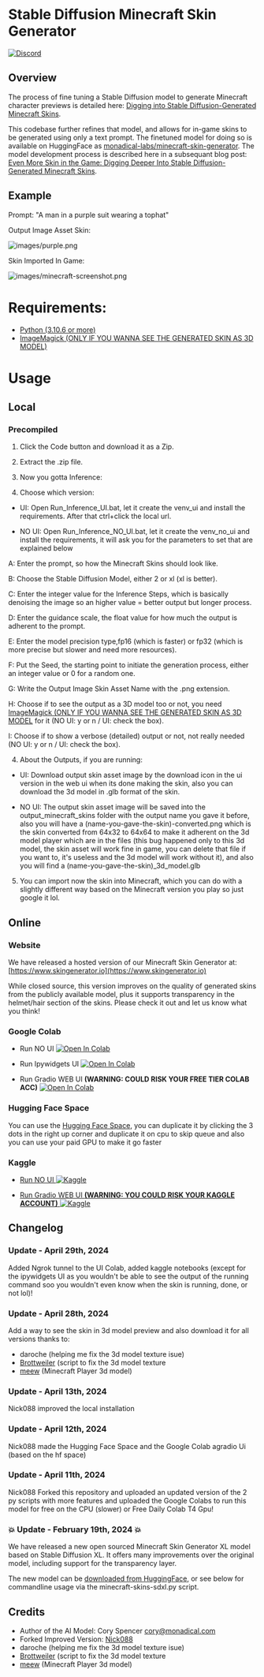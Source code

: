 # Stable Diffusion Minecraft Skin Generator

[![Discord](https://img.shields.io/discord/1198701940511617164?color=%23738ADB&label=Discord&style=for-the-badge)](https://discord.gg/dnrgs5GHfG)

## Overview

The process of fine tuning a Stable Diffusion model to generate Minecraft character previews is detailed here: [Digging into Stable Diffusion-Generated Minecraft Skins](https://monadical.com/posts/mincraft-skin-generation.html).

This codebase further refines that model, and allows for in-game skins to be generated using only a text prompt.  The finetuned model for doing so is available on HuggingFace as [monadical-labs/minecraft-skin-generator](https://huggingface.co/monadical-labs/minecraft-skin-generator).  The model development process is described here in a subsequant blog post: [Even More Skin in the Game: Digging Deeper Into Stable Diffusion-Generated Minecraft Skins](https://monadical.com/posts/minecraft-skins-part2.html).

## Example

Prompt: "A man in a purple suit wearing a tophat"

Output Image Asset Skin:

![images/purple.png](images/purple.png)

Skin Imported In Game:

![images/minecraft-screenshot.png](images/minecraft-screenshot.png)

# Requirements:
- [Python (3.10.6 or more)](https://www.python.org/downloads/)
- [ImageMagick (ONLY IF YOU WANNA SEE THE GENERATED SKIN AS 3D MODEL)](https://imagemagick.org/script/download.php)

# Usage

## Local

### Precompiled

1. Click the Code button and download it as a Zip.

2. Extract the .zip file.

3. Now you gotta Inference:

4. Choose which version:

- UI: Open Run_Inference_UI.bat, let it create the venv_ui and install the requirements. After that ctrl+click the local url.

- NO UI: Open Run_Inference_NO_UI.bat, let it create the venv_no_ui and install the requirements, it will ask you for the parameters to set that are explained below

A: Enter the prompt, so how the Minecraft Skins should look like.

B: Choose the Stable Diffusion Model, either 2 or xl (xl is better).

C: Enter the integer value for the Inference Steps, which is basically denoising the image so an higher value = better output but longer process.

D: Enter the guidance scale, the float value for how much the output is adherent to the prompt.

E: Enter the model precision type,fp16 (which is faster) or fp32 (which is more precise but slower and need more resources).

F: Put the Seed, the starting point to initiate the generation process, either an integer value or 0 for a random one.

G: Write the Output Image Skin Asset Name with the .png extension.

H: Choose if to see the output as a 3D model too or not, you need [ImageMagick (ONLY IF YOU WANNA SEE THE GENERATED SKIN AS 3D MODEL](https://imagemagick.org/script/download.php) for it (NO UI: y or n / UI: check the box).

I: Choose if to show a verbose (detailed) output or not, not really needed (NO UI: y or n / UI: check the box).

4. About the Outputs, if you are running:
   
- UI: Download output skin asset image by the download icon in the ui version in the web ui when its done making the skin, also you can download the 3d model in .glb format of the skin.
  
- NO UI: The output skin asset image will be saved into the output_minecraft_skins folder with the output name you gave it before, also you will have a (name-you-gave-the-skin)-converted.png which is the skin converted from 64x32 to 64x64 to make it adherent on the 3d model player which are in the files (this bug happened only to this 3d model, the skin asset will work fine in game, you can delete that file if you want to, it's useless and the 3d model will work without it), and also you will find a (name-you-gave-the-skin)_3d_model.glb
  
5. You can import now the skin into Minecraft, which you can do with a slightly different way based on the Minecraft version you play so just google it lol.

## Online

### Website
We have released a hosted version of our Minecraft Skin Generator at: [https://www.skingenerator.io](https://www.skingenerator.io)

While closed source, this version improves on the quality of generated skins from the publicly available model, plus it supports transparency in the helmet/hair section of the skins.  Please check it out and let us know what you think!

### Google Colab

- Run NO UI <a target="_blank" href="https://colab.research.google.com/github/Nick088Official/Stable_Diffusion_Finetuned_Minecraft_Skin_Generator/blob/main/Stable_Diffusion_Finetuned_Minecraft_Skin_Generator_NO_UI.ipynb">
  <img src="https://colab.research.google.com/assets/colab-badge.svg" alt="Open In Colab"/>
</a>

- Run Ipywidgets UI <a target="_blank" href="https://colab.research.google.com/github/Nick088Official/Stable_Diffusion_Finetuned_Minecraft_Skin_Generator/blob/main/Stable_Diffusion_Finetuned_Minecraft_Skin_Generator_Ipywidgets_UI.ipynb">
  <img src="https://colab.research.google.com/assets/colab-badge.svg" alt="Open In Colab"/>
</a>

- Run Gradio WEB UI **(WARNING: COULD RISK YOUR FREE TIER COLAB ACC)** <a target="_blank" href="https://colab.research.google.com/github/Nick088Official/Stable_Diffusion_Finetuned_Minecraft_Skin_Generator/blob/main/Stable_Diffusion_Finetuned_Minecraft_Skin_Generator_WEB_UI.ipynb">
  <img src="https://colab.research.google.com/assets/colab-badge.svg" alt="Open In Colab"/>
</a>

### Hugging Face Space
You can use the [Hugging Face Space](https://huggingface.co/spaces/Nick088/Stable_Diffusion_Finetuned_Minecraft_Skin_Generator), you can duplicate it by clicking the 3 dots in the right up corner and duplicate it on cpu to skip queue and also you can use your paid GPU to make it go faster

### Kaggle

- [Run NO UI ![Kaggle](https://img.shields.io/badge/Kaggle-035a7d?style=for-the-badge&logo=kaggle&logoColor=white)](https://www.kaggle.com/code/nick088/stable-diffusion-minecraft-skin-generator-no-ui/notebook)

- [Run Gradio WEB UI **(WARNING: YOU COULD RISK YOUR KAGGLE ACCOUNT)** ![Kaggle](https://img.shields.io/badge/Kaggle-035a7d?style=for-the-badge&logo=kaggle&logoColor=white)](https://www.kaggle.com/code/nick088/stable-diffusion-minecraft-skin-generator-web-ui/notebook)


## Changelog
### Update - April 29th, 2024
Added Ngrok tunnel to the UI Colab, added kaggle notebooks (except for the ipywidgets UI as you wouldn't be able to see the output of the running command soo you wouldn't even know when the skin is running, done, or not lol)!
### Update - April 28th, 2024
Add a way to see the skin in 3d model preview and also download it for all versions thanks to:
- daroche (helping me fix the 3d model texture isue)
- [Brottweiler](https://gist.github.com/Brottweiler/483d0856c6692ef70cf90bf1a85ce364) (script to fix the 3d model texture
- [meew](https://huggingface.co/spaces/meeww/Minecraft_Skin_Generator/blob/main/models/player_model.glb) (Minecraft Player 3d model)

### Update - April 13th, 2024
Nick088 improved the local installation

### Update - April 12th, 2024
Nick088 made the Hugging Face Space and the Google Colab agradio Ui (based on the hf space)

### Update - April 11th, 2024
Nick088 Forked this repository and uploaded an updated version of the 2 py scripts with more features and uploaded the Google Colabs to run this model for free on the CPU (slower) or Free Daily Colab T4 Gpu!

### 💥 Update - February 19th, 2024 💥
We have released a new open sourced Minecraft Skin Generator XL model based on Stable Diffusion XL. It offers many improvements over the original model, including support for the transparency layer.

The new model can be [downloaded from HuggingFace](https://huggingface.co/monadical-labs/minecraft-skin-generator-sdxl), or see below for commandline usage via the minecraft-skins-sdxl.py script.

## Credits
- Author of the AI Model: Cory Spencer <cory@monadical.com>
- Forked Improved Version: [Nick088](https://linktr.ee/Nick088)
- daroche (helping me fix the 3d model texture isue)
- [Brottweiler](https://gist.github.com/Brottweiler/483d0856c6692ef70cf90bf1a85ce364) (script to fix the 3d model texture
- [meew](https://huggingface.co/spaces/meeww/Minecraft_Skin_Generator/blob/main/models/player_model.glb) (Minecraft Player 3d model)


